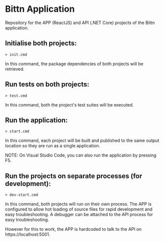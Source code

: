 # Bittn Application

Repository for the APP (ReactJS) and API (.NET Core) projects of the Bittn application.

## Initialise both projects:
    > init.cmd

In this command, the package dependencies of both projects will be retrieved.

## Run tests on both projects:
    > test.cmd

In this command, both the project's test suites will be executed.

## Run the application:
    > start.cmd

In this command, each project will be built and published to the same output location so they are run as a single application.

NOTE: On Visual Studio Code, you can also run the application by pressing F5.

## Run the projects on separate processes (for development):
    > dev-start.cmd

In this command, both projects will run on their own process. The APP is configured to allow hot loading of source files for rapid development and easy troubleshooting. A debugger can be attached to the API process for easy troubleshooting.

However for this to work, the APP is hardcoded to talk to the API on https://localhost:5001.